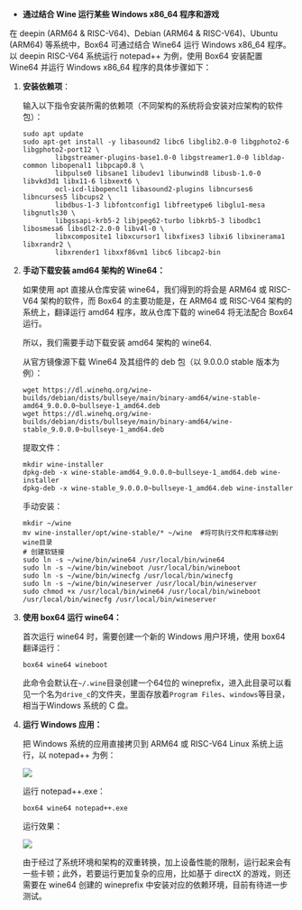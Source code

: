 - **通过结合 Wine 运行某些 Windows x86_64 程序和游戏**

在 deepin (ARM64 & RISC-V64)、Debian (ARM64 & RISC-V64)、Ubuntu (ARM64) 等系统中，Box64 可通过结合 Wine64 运行 Windows x86_64 程序。以 deepin RISC-V64 系统运行 notepad++ 为例，使用 Box64 安装配置 Wine64 并运行 Windows x86_64 程序的具体步骤如下：

1. **安装依赖项**：
   
   输入以下指令安装所需的依赖项（不同架构的系统将会安装对应架构的软件包）：
   
   ```
   sudo apt update
   sudo apt-get install -y libasound2 libc6 libglib2.0-0 libgphoto2-6 libgphoto2-port12 \
           libgstreamer-plugins-base1.0-0 libgstreamer1.0-0 libldap-common libopenal1 libpcap0.8 \
           libpulse0 libsane1 libudev1 libunwind8 libusb-1.0-0 libvkd3d1 libx11-6 libxext6 \
           ocl-icd-libopencl1 libasound2-plugins libncurses6 libncurses5 libcups2 \
           libdbus-1-3 libfontconfig1 libfreetype6 libglu1-mesa libgnutls30 \
           libgssapi-krb5-2 libjpeg62-turbo libkrb5-3 libodbc1 libosmesa6 libsdl2-2.0-0 libv4l-0 \
           libxcomposite1 libxcursor1 libxfixes3 libxi6 libxinerama1 libxrandr2 \
           libxrender1 libxxf86vm1 libc6 libcap2-bin 
   ```

2. **手动下载安装 amd64 架构的 Wine64：**
   
   如果使用 apt 直接从仓库安装 wine64，我们得到的将会是 ARM64 或 RISC-V64 架构的软件，而 Box64 的主要功能是，在 ARM64 或 RISC-V64 架构的系统上，翻译运行 amd64 程序，故从仓库下载的 wine64 将无法配合 Box64 运行。
   
   所以，我们需要手动下载安装 amd64 架构的 wine64.
   
   从官方镜像源下载 Wine64 及其组件的 deb 包（以 9.0.0.0 stable 版本为例）：
   
   ```
   wget https://dl.winehq.org/wine-builds/debian/dists/bullseye/main/binary-amd64/wine-stable-amd64_9.0.0.0~bullseye-1_amd64.deb
   wget https://dl.winehq.org/wine-builds/debian/dists/bullseye/main/binary-amd64/wine-stable_9.0.0.0~bullseye-1_amd64.deb
   ```
   
   提取文件：
   
   ```
   mkdir wine-installer
   dpkg-deb -x wine-stable-amd64_9.0.0.0~bullseye-1_amd64.deb wine-installer
   dpkg-deb -x wine-stable_9.0.0.0~bullseye-1_amd64.deb wine-installer
   ```
   
   手动安装：
   
   ```
   mkdir ~/wine
   mv wine-installer/opt/wine-stable/* ~/wine  #将可执行文件和库移动到wine目录
   # 创建软链接
   sudo ln -s ~/wine/bin/wine64 /usr/local/bin/wine64
   sudo ln -s ~/wine/bin/wineboot /usr/local/bin/wineboot
   sudo ln -s ~/wine/bin/winecfg /usr/local/bin/winecfg
   sudo ln -s ~/wine/bin/wineserver /usr/local/bin/wineserver
   sudo chmod +x /usr/local/bin/wine64 /usr/local/bin/wineboot /usr/local/bin/winecfg /usr/local/bin/wineserver
   ```

3. **使用 box64 运行 wine64：**
   
   首次运行 wine64 时，需要创建一个新的 Windows 用户环境，使用 box64 翻译运行：
   
   ```
   box64 wine64 wineboot
   ```
   
   此命令会默认在`~/.wine`目录创建一个64位的 wineprefix，进入此目录可以看见一个名为`drive_c`的文件夹，里面存放着`Program Files`、`windows`等目录，相当于Windows 系统的 C 盘。

4. **运行 Windows 应用：**
   
   把 Windows 系统的应用直接拷贝到 ARM64 或 RISC-V64 Linux 系统上运行，以 notepad++ 为例：
   
   ![](C:\Users\Liu\AppData\Roaming\marktext\images\2024-11-21-17-39-16-image.png)
   
   运行 notepad++.exe：
   
   ```
   box64 wine64 notepad++.exe
   ```
   
   运行效果：
   
   ![](C:\Users\Liu\AppData\Roaming\marktext\images\2024-11-21-17-41-55-image.png)
   
   由于经过了系统环境和架构的双重转换，加上设备性能的限制，运行起来会有一些卡顿；此外，若要运行更加复杂的应用，比如基于 directX 的游戏，则还需要在 wine64 创建的 wineprefix 中安装对应的依赖环境，目前有待进一步测试。
